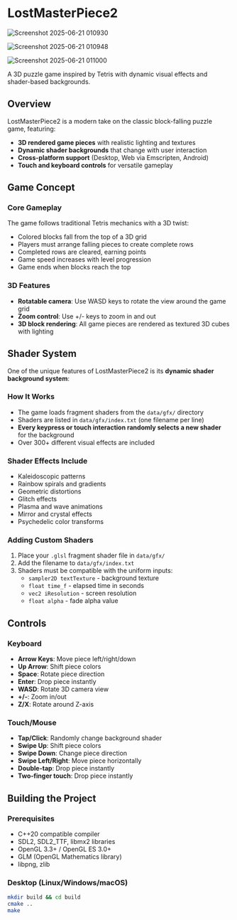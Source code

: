 # LostMasterPiece2

![Screenshot 2025-06-21 010930](https://github.com/user-attachments/assets/32f4d5b5-1b04-4377-bfa0-14e864667d85)

![Screenshot 2025-06-21 010948](https://github.com/user-attachments/assets/80b7d6f0-4502-4f7f-b90f-c369bd60df44)

![Screenshot 2025-06-21 011000](https://github.com/user-attachments/assets/2176dc56-470b-40e4-88c9-b45f542eae85)

A 3D puzzle game inspired by Tetris with dynamic visual effects and shader-based backgrounds.

## Overview

LostMasterPiece2 is a modern take on the classic block-falling puzzle game, featuring:
- **3D rendered game pieces** with realistic lighting and textures
- **Dynamic shader backgrounds** that change with user interaction
- **Cross-platform support** (Desktop, Web via Emscripten, Android)
- **Touch and keyboard controls** for versatile gameplay

## Game Concept

### Core Gameplay
The game follows traditional Tetris mechanics with a 3D twist:
- Colored blocks fall from the top of a 3D grid
- Players must arrange falling pieces to create complete rows
- Completed rows are cleared, earning points
- Game speed increases with level progression
- Game ends when blocks reach the top

### 3D Features
- **Rotatable camera**: Use WASD keys to rotate the view around the game grid
- **Zoom control**: Use +/- keys to zoom in and out
- **3D block rendering**: All game pieces are rendered as textured 3D cubes with lighting

## Shader System

One of the unique features of LostMasterPiece2 is its **dynamic shader background system**:

### How It Works
- The game loads fragment shaders from the `data/gfx/` directory
- Shaders are listed in `data/gfx/index.txt` (one filename per line)
- **Every keypress or touch interaction randomly selects a new shader** for the background
- Over 300+ different visual effects are included

### Shader Effects Include
- Kaleidoscopic patterns
- Rainbow spirals and gradients  
- Geometric distortions
- Glitch effects
- Plasma and wave animations
- Mirror and crystal effects
- Psychedelic color transforms

### Adding Custom Shaders
1. Place your `.glsl` fragment shader file in `data/gfx/`
2. Add the filename to `data/gfx/index.txt`
3. Shaders must be compatible with the uniform inputs:
   - `sampler2D textTexture` - background texture
   - `float time_f` - elapsed time in seconds
   - `vec2 iResolution` - screen resolution
   - `float alpha` - fade alpha value

## Controls

### Keyboard
- **Arrow Keys**: Move piece left/right/down
- **Up Arrow**: Shift piece colors
- **Space**: Rotate piece direction
- **Enter**: Drop piece instantly
- **WASD**: Rotate 3D camera view
- **+/-**: Zoom in/out
- **Z/X**: Rotate around Z-axis

### Touch/Mouse
- **Tap/Click**: Randomly change background shader
- **Swipe Up**: Shift piece colors  
- **Swipe Down**: Change piece direction
- **Swipe Left/Right**: Move piece horizontally
- **Double-tap**: Drop piece instantly
- **Two-finger touch**: Drop piece instantly

## Building the Project

### Prerequisites
- C++20 compatible compiler
- SDL2, SDL2_TTF, libmx2 libraries
- OpenGL 3.3+ / OpenGL ES 3.0+
- GLM (OpenGL Mathematics library)
- libpng, zlib

### Desktop (Linux/Windows/macOS)
```bash
mkdir build && cd build
cmake ..
make
```
